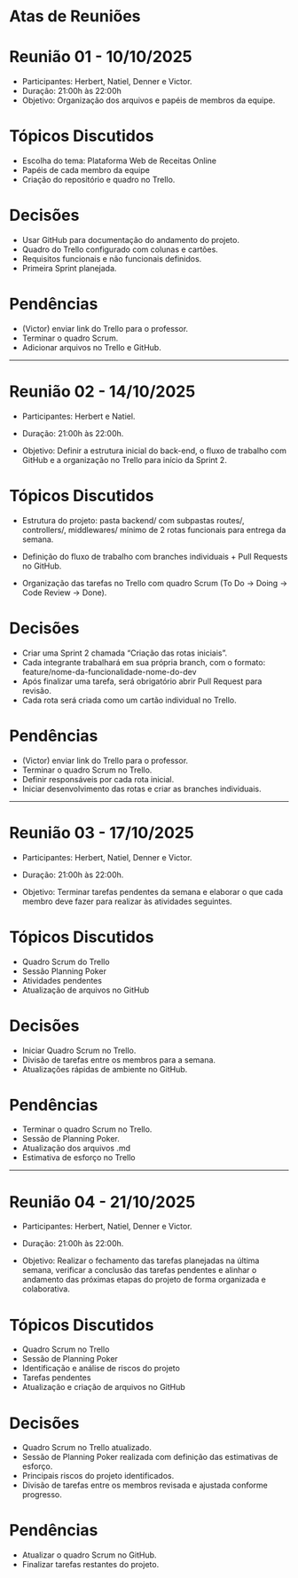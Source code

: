 # Atas de Reuniões

# Reunião 01 - 10/10/2025
* Participantes: Herbert, Natiel, Denner e Victor.
* Duração: 21:00h às 22:00h
* Objetivo: Organização dos arquivos e papéis de membros da equipe.

# Tópicos Discutidos
- Escolha do tema: Plataforma Web de Receitas Online
- Papéis de cada membro da equipe
- Criação do repositório e quadro no Trello.

# Decisões
- Usar GitHub para documentação do andamento do projeto.
- Quadro do Trello configurado com colunas e cartões. 
- Requisitos funcionais e não funcionais definidos. 
- Primeira Sprint planejada.

# Pendências
- (Victor) enviar link do Trello para o professor.
- Terminar o quadro Scrum.
- Adicionar arquivos no Trello e GitHub.


---
# Reunião 02 - 14/10/2025
* Participantes: Herbert e Natiel. 
* Duração: 21:00h às 22:00h.

* Objetivo: Definir a estrutura inicial do back-end, o fluxo de trabalho com GitHub e a organização no Trello para início da Sprint 2.


# Tópicos Discutidos
- Estrutura do projeto: pasta backend/ com subpastas routes/, controllers/, middlewares/ mínimo de 2 rotas funcionais para entrega da semana.

- Definição do fluxo de trabalho com branches individuais + Pull Requests no GitHub.

- Organização das tarefas no Trello com quadro Scrum (To Do → Doing → Code Review → Done).


# Decisões
- Criar uma Sprint 2 chamada “Criação das rotas iniciais”.
- Cada integrante trabalhará em sua própria branch, com o formato:
feature/nome-da-funcionalidade-nome-do-dev
- Após finalizar uma tarefa, será obrigatório abrir Pull Request para revisão.
- Cada rota será criada como um cartão individual no Trello.


# Pendências
- (Victor) enviar link do Trello para o professor.
- Terminar o quadro Scrum no Trello.
- Definir responsáveis por cada rota inicial.
- Iniciar desenvolvimento das rotas e criar as branches individuais.

---
# Reunião 03 - 17/10/2025
* Participantes: Herbert, Natiel, Denner e Victor.
* Duração: 21:00h às 22:00h.

* Objetivo: Terminar tarefas pendentes da semana e elaborar o que cada membro deve fazer para realizar às atividades
seguintes.

# Tópicos Discutidos
- Quadro Scrum do Trello
- Sessão Planning Poker
- Atividades pendentes
- Atualização de arquivos no GitHub

# Decisões
- Iniciar Quadro Scrum no Trello.
- Divisão de tarefas entre os membros para a semana.
- Atualizações rápidas de ambiente no GitHub.

# Pendências
- Terminar o quadro Scrum no Trello.
- Sessão de Planning Poker.
- Atualização dos arquivos .md
- Estimativa de esforço no Trello

---
# Reunião 04 - 21/10/2025
* Participantes: Herbert, Natiel, Denner e Victor.  
* Duração: 21:00h às 22:00h.

* Objetivo: Realizar o fechamento das tarefas planejadas na última semana, verificar a conclusão das tarefas pendentes e alinhar o andamento das próximas etapas do projeto de forma organizada e colaborativa.

# Tópicos Discutidos
- Quadro Scrum no Trello  
- Sessão de Planning Poker
- Identificação e análise de riscos do projeto 
- Tarefas pendentes  
- Atualização e criação de arquivos no GitHub  

# Decisões
- Quadro Scrum no Trello atualizado.  
- Sessão de Planning Poker realizada com definição das estimativas de esforço.
- Principais riscos do projeto identificados. 
- Divisão de tarefas entre os membros revisada e ajustada conforme progresso. 

# Pendências
- Atualizar o quadro Scrum no GitHub.  
- Finalizar tarefas restantes do projeto.  

